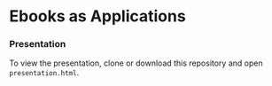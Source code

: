 # Ebooks as Applications

### Presentation

To view the presentation, clone or download this repository and open `presentation.html`.
